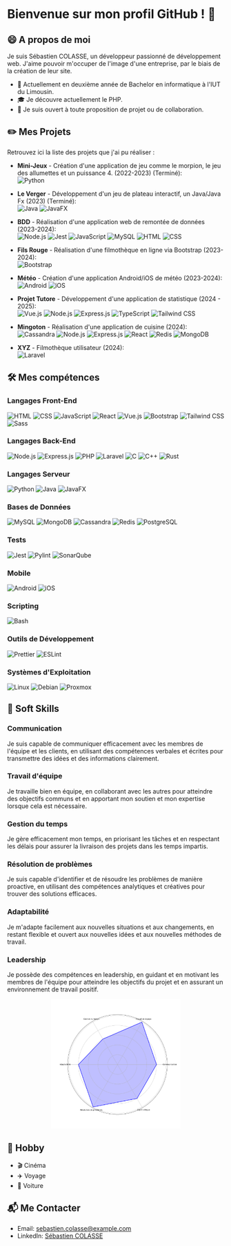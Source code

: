 # Bienvenue sur mon profil GitHub ! 👋

## 😄 A propos de moi

Je suis Sébastien COLASSE, un développeur passionné de développement web. J'aime pouvoir m'occuper de l'image d'une entreprise, par le biais de la création de leur site.

- 📖 Actuellement en deuxième année de Bachelor en informatique à l'IUT du Limousin.
- 🎓 Je découvre actuellement le PHP.
- 🏢 Je suis ouvert à toute proposition de projet ou de collaboration.

## ✏️ Mes Projets

Retrouvez ici la liste des projets que j'ai pu réaliser :

- **Mini-Jeux** - Création d'une application de jeu comme le morpion, le jeu des allumettes et un puissance 4. (2022-2023) (Terminé):  
  ![Python](https://img.shields.io/badge/Python-3776AB?style=flat&logo=python&logoColor=white)

- **Le Verger** - Développement d'un jeu de plateau interactif, un Java/Java Fx (2023) (Terminé):  
  ![Java](https://img.shields.io/badge/Java-007396?style=flat&logo=java&logoColor=white) ![JavaFX](https://img.shields.io/badge/JavaFX-007396?style=flat&logo=java&logoColor=white)

- **BDD** - Réalisation d'une application web de remontée de données (2023-2024):  
  ![Node.js](https://img.shields.io/badge/Node.js-215732?logo=node.js&logoColor=white) ![Jest](https://img.shields.io/badge/Jest-C21325?style=flat&logo=jest&logoColor=white) ![JavaScript](https://img.shields.io/badge/JavaScript-F7DF1E?style=flat&logo=javascript&logoColor=black) ![MySQL](https://img.shields.io/badge/MySQL-4479A1?style=flat&logo=mysql&logoColor=white) ![HTML](https://img.shields.io/badge/HTML5-E34F26?style=flat&logo=html5&logoColor=white) ![CSS](https://img.shields.io/badge/CSS3-1572B6?style=flat&logo=css3&logoColor=white)

- **Fils Rouge** - Réalisation d'une filmothèque en ligne via Bootstrap (2023-2024):  
  ![Bootstrap](https://img.shields.io/badge/Bootstrap-563D7C?style=flat&logo=bootstrap&logoColor=white)

- **Météo** - Création d'une application Android/iOS de météo (2023-2024):  
  ![Android](https://img.shields.io/badge/Android-3DDC84?style=flat&logo=android&logoColor=white) ![iOS](https://img.shields.io/badge/iOS-000000?style=flat&logo=ios&logoColor=white)

- **Projet Tutore** - Développement d'une application de statistique (2024 - 2025):  
  ![Vue.js](https://img.shields.io/badge/Vue.js-4FC08D?style=flat&logo=vue.js&logoColor=white) ![Node.js](https://img.shields.io/badge/Node.js-215732?logo=node.js&logoColor=white) ![Express.js](https://img.shields.io/badge/Express.js-000000?style=flat&logo=express&logoColor=white) ![TypeScript](https://img.shields.io/badge/TypeScript-007ACC?style=flat&logo=typescript&logoColor=white) ![Tailwind CSS](https://img.shields.io/badge/Tailwind_CSS-38B2AC?style=flat&logo=tailwind-css&logoColor=white)

- **Mingoton** - Réalisation d'une application de cuisine (2024):  
  ![Cassandra](https://img.shields.io/badge/Cassandra-1287B1?style=flat&logo=apache-cassandra&logoColor=white) ![Node.js](https://img.shields.io/badge/Node.js-215732?logo=node.js&logoColor=white) ![Express.js](https://img.shields.io/badge/Express.js-000000?style=flat&logo=express&logoColor=white) ![React](https://img.shields.io/badge/React-61DAFB?style=flat&logo=react&logoColor=black) ![Redis](https://img.shields.io/badge/Redis-DC382D?style=flat&logo=redis&logoColor=white) ![MongoDB](https://img.shields.io/badge/MongoDB-47A248?style=flat&logo=mongodb&logoColor=white)

- **XYZ** - Filmothèque utilisateur (2024):  
  ![Laravel](https://img.shields.io/badge/Laravel-FF2D20?style=flat&logo=laravel&logoColor=white)

## 🛠️ Mes compétences

### Langages Front-End

![HTML](https://img.shields.io/badge/HTML5-E34F26?style=flat&logo=html5&logoColor=white) ![CSS](https://img.shields.io/badge/CSS3-1572B6?style=flat&logo=css3&logoColor=white) ![JavaScript](https://img.shields.io/badge/JavaScript-F7DF1E?style=flat&logo=javascript&logoColor=black) ![React](https://img.shields.io/badge/React-61DAFB?style=flat&logo=react&logoColor=black) ![Vue.js](https://img.shields.io/badge/Vue.js-4FC08D?style=flat&logo=vue.js&logoColor=white) ![Bootstrap](https://img.shields.io/badge/Bootstrap-563D7C?style=flat&logo=bootstrap&logoColor=white) ![Tailwind CSS](https://img.shields.io/badge/Tailwind_CSS-38B2AC?style=flat&logo=tailwind-css&logoColor=white) ![Sass](https://img.shields.io/badge/Sass-CC6699?style=flat&logo=sass&logoColor=white)

### Langages Back-End

![Node.js](https://img.shields.io/badge/Node.js-215732?logo=node.js&logoColor=white) ![Express.js](https://img.shields.io/badge/Express.js-000000?style=flat&logo=express&logoColor=white) ![PHP](https://img.shields.io/badge/PHP-777BB4?style=flat&logo=php&logoColor=white) ![Laravel](https://img.shields.io/badge/Laravel-FF2D20?style=flat&logo=laravel&logoColor=white) ![C](https://img.shields.io/badge/C-00599C?style=flat&logo=c&logoColor=white) ![C++](https://img.shields.io/badge/C++-00599C?style=flat&logo=c%2B%2B&logoColor=white) ![Rust](https://img.shields.io/badge/Rust-000000?style=flat&logo=rust&logoColor=white)

### Langages Serveur

![Python](https://img.shields.io/badge/Python-3776AB?style=flat&logo=python&logoColor=white) ![Java](https://img.shields.io/badge/Java-007396?style=flat&logo=java&logoColor=white) ![JavaFX](https://img.shields.io/badge/JavaFX-007396?style=flat&logo=java&logoColor=white)

### Bases de Données

![MySQL](https://img.shields.io/badge/MySQL-4479A1?style=flat&logo=mysql&logoColor=white) ![MongoDB](https://img.shields.io/badge/MongoDB-47A248?style=flat&logo=mongodb&logoColor=white) ![Cassandra](https://img.shields.io/badge/Cassandra-1287B1?style=flat&logo=apache-cassandra&logoColor=white) ![Redis](https://img.shields.io/badge/Redis-DC382D?style=flat&logo=redis&logoColor=white) ![PostgreSQL](https://img.shields.io/badge/PostgreSQL-336791?style=flat&logo=postgresql&logoColor=white)

### Tests

![Jest](https://img.shields.io/badge/Jest-C21325?style=flat&logo=jest&logoColor=white) ![Pylint](https://img.shields.io/badge/Pylint-4B8BBE?style=flat&logo=python&logoColor=white) ![SonarQube](https://img.shields.io/badge/SonarQube-4E9BCD?style=flat&logo=sonarqube&logoColor=white)

### Mobile

![Android](https://img.shields.io/badge/Android-3DDC84?style=flat&logo=android&logoColor=white) ![iOS](https://img.shields.io/badge/iOS-000000?style=flat&logo=ios&logoColor=white)

### Scripting

![Bash](https://img.shields.io/badge/Bash-4EAA25?style=flat&logo=gnu-bash&logoColor=white)

### Outils de Développement

![Prettier](https://img.shields.io/badge/Prettier-F7B93E?style=flat&logo=prettier&logoColor=white) ![ESLint](https://img.shields.io/badge/ESLint-4B32C3?style=flat&logo=eslint&logoColor=white)

### Systèmes d'Exploitation

![Linux](https://img.shields.io/badge/Linux-FCC624?style=flat&logo=linux&logoColor=black) ![Debian](https://img.shields.io/badge/Debian-A81D33?style=flat&logo=debian&logoColor=white) ![Proxmox](https://img.shields.io/badge/Proxmox-E57000?style=flat&logo=proxmox&logoColor=white)

## 💁 Soft Skills

### Communication

Je suis capable de communiquer efficacement avec les membres de l'équipe et les clients, en utilisant des compétences verbales et écrites pour transmettre des idées et des informations clairement.

### Travail d'équipe

Je travaille bien en équipe, en collaborant avec les autres pour atteindre des objectifs communs et en apportant mon soutien et mon expertise lorsque cela est nécessaire.

### Gestion du temps

Je gère efficacement mon temps, en priorisant les tâches et en respectant les délais pour assurer la livraison des projets dans les temps impartis.

### Résolution de problèmes

Je suis capable d'identifier et de résoudre les problèmes de manière proactive, en utilisant des compétences analytiques et créatives pour trouver des solutions efficaces.

### Adaptabilité

Je m'adapte facilement aux nouvelles situations et aux changements, en restant flexible et ouvert aux nouvelles idées et aux nouvelles méthodes de travail.

### Leadership

Je possède des compétences en leadership, en guidant et en motivant les membres de l'équipe pour atteindre les objectifs du projet et en assurant un environnement de travail positif.

<div align="center">
  <img src="radar_chart.png" alt="Radar Chart" width="300" />
</div>

## 🎨 Hobby

- 🎬 Cinéma
- ✈️ Voyage
- 🚗 Voiture

## 📬 Me Contacter

- Email: [sebastien.colasse@example.com](mailto:sebastien.colasse@etu.unilim.fr)
- LinkedIn: [Sébastien COLASSE](https://www.linkedin.com/in/s%C3%A9bastien-colasse-349942276/)
